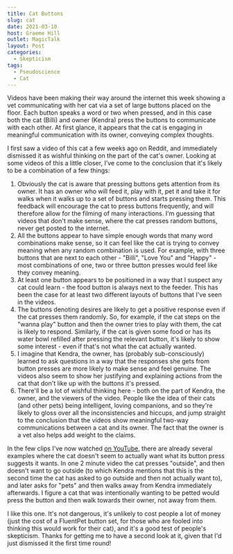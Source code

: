 ```yaml
---
title: Cat Buttons
slug: cat
date: 2021-03-10
host: Graeme Hill
outlet: MagicTalk
layout: Post
categories:
  - Skepticism
tags:
  - Pseudoscience
  - Cat
---
```


Videos have been making their way around the internet this week showing a vet communicating with her cat via a set of large buttons placed on the floor. Each button speaks a word or two when pressed, and in this case both the cat (Billi) and owner (Kendra) press the buttons to communicate with each other. At first glance, it appears that the cat is engaging in meaningful communication with its owner, conveying complex thoughts.

<!-- more -->

I first saw a video of this cat a few weeks ago on Reddit, and immediately dismissed it as wishful thinking on the part of the cat's owner. Looking at some videos of this a little closer, I’ve come to the conclusion that it's likely to be a combination of a few things:

1. Obviously the cat is aware that pressing buttons gets attention from its owner. It has an owner who will feed it, play with it, pet it and take it for walks when it walks up to a set of buttons and starts pressing them. This feedback will encourage the cat to press buttons frequently, and will therefore allow for the filming of many interactions. I'm guessing that videos that don't make sense, where the cat presses random buttons, never get posted to the internet.
2. All the buttons appear to have simple enough words that many word combinations make sense, so it can feel like the cat is trying to convey meaning when any random combination is used. For example, with three buttons that are next to each other - "Billi", "Love You" and "Happy" - most combinations of one, two or three button presses would feel like they convey meaning.
3. At least one button appears to be positioned in a way that I suspect any cat could learn - the food button is always next to the feeder. This has been the case for at least two different layouts of buttons that I've seen in the videos.
4. The buttons denoting desires are likely to get a positive response even if the cat presses them randomly. So, for example, if the cat steps on the "wanna play" button and then the owner tries to play with them, the cat is likely to respond. Similarly, if the cat is given some food or has its water bowl refilled after pressing the relevant button, it's likely to show some interest - even if that's not what the cat actually wanted.
5. I imagine that Kendra, the owner, has (probably sub-consciously) learned to ask questions in a way that the responses she gets from button presses are more likely to make sense and feel genuine. The videos also seem to show her justifying and explaining actions from the cat that don't like up with the buttons it's pressed.
6. There'll be a lot of wishful thinking here - both on the part of Kendra, the owner, and the viewers of the video. People like the idea of their cats (and other pets) being intelligent, loving companions, and so they're likely to gloss over all the inconsistencies and hiccups, and jump straight to the conclusion that the videos show meaningful two-way communications between a cat and its owner. The fact that the owner is a vet also helps add weight to the claims.

In the few clips I've now watched [on YouTube](https://www.youtube.com/channel/UCGMTesZlKa0Lokb7ZNqOJXQ), there are already several examples where the cat doesn't seem to actually want what its button press suggests it wants. In one 2 minute video the cat presses "outside", and then doesn't want to go outside (to which Kendra mentions that this is the second time the cat has asked to go outside and then not actually want to), and later asks for "pets" and then walks away from Kendra immediately afterwards. I figure a cat that was intentionally wanting to be petted would press the button and then walk towards their owner, not away from them.

I like this one. It's not dangerous, it's unlikely to cost people a lot of money (just the cost of a FluentPet button set, for those who are fooled into thinking this would work for their cat), and it's a good test of people's skepticism. Thanks for getting me to have a second look at it, given that I'd just dismissed it the first time round!
